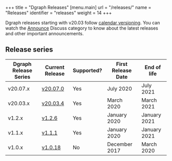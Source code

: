 +++
title = "Dgraph Releases"
[menu.main]
  url = "/releases/"
  name = "Releases"
  identifier = "releases"
  weight = 14
+++

Dgraph releases starting with v20.03 follow [calendar versioning](https://calver.org).
You can watch the [Announce][] Discuss category to know about the latest releases and other important announcements.

[Announce]: https://discuss.dgraph.io/c/announce

## Release series

 Dgraph Release Series | Current Release | Supported? | First Release Date | End of life
-----------------------|-----------------|------------|--------------------|------------
 v20.07.x              | [v20.07.0][]    | Yes        | July 2020          | July 2021       
 v20.03.x              | [v20.03.4][]    | Yes        | March 2020         | March 2021
 v1.2.x                | [v1.2.6][]      | Yes        | January 2020       | January 2021
 v1.1.x                | [v1.1.1][]      | Yes        | January 2020       | January 2021
 v1.0.x                | [v1.0.18][]     | No         | December 2017      | March 2020


[v20.07.0]: https://discuss.dgraph.io/t/dgraph-v20-07-0-savvy-shuri/9072
[v20.03.4]: https://discuss.dgraph.io/t/dgraph-v20-03-4-release/8966
[v1.2.6]: https://discuss.dgraph.io/t/dgraph-v1-2-6/9142
[v1.1.1]: https://discuss.dgraph.io/t/dgraph-v1-1-1-release/5664
[v1.0.18]: https://discuss.dgraph.io/t/dgraph-v1-0-18-release/5663
